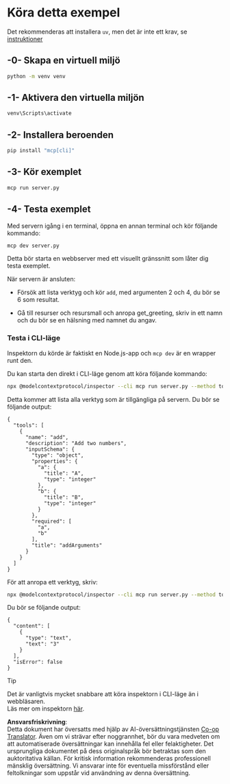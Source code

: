 <!--
CO_OP_TRANSLATOR_METADATA:
{
  "original_hash": "d26f746e21775c30b4d7ed97962b24df",
  "translation_date": "2025-08-18T14:56:34+00:00",
  "source_file": "03-GettingStarted/01-first-server/solution/python/README.md",
  "language_code": "sv"
}
-->
# Köra detta exempel

Det rekommenderas att installera `uv`, men det är inte ett krav, se [instruktioner](https://docs.astral.sh/uv/#highlights)

## -0- Skapa en virtuell miljö

```bash
python -m venv venv
```

## -1- Aktivera den virtuella miljön

```bash
venv\Scripts\activate
```

## -2- Installera beroenden

```bash
pip install "mcp[cli]"
```

## -3- Kör exemplet

```bash
mcp run server.py
```

## -4- Testa exemplet

Med servern igång i en terminal, öppna en annan terminal och kör följande kommando:

```bash
mcp dev server.py
```

Detta bör starta en webbserver med ett visuellt gränssnitt som låter dig testa exemplet.

När servern är ansluten:

- Försök att lista verktyg och kör `add`, med argumenten 2 och 4, du bör se 6 som resultat.

- Gå till resurser och resursmall och anropa get_greeting, skriv in ett namn och du bör se en hälsning med namnet du angav.

### Testa i CLI-läge

Inspektorn du körde är faktiskt en Node.js-app och `mcp dev` är en wrapper runt den.

Du kan starta den direkt i CLI-läge genom att köra följande kommando:

```bash
npx @modelcontextprotocol/inspector --cli mcp run server.py --method tools/list
```

Detta kommer att lista alla verktyg som är tillgängliga på servern. Du bör se följande output:

```text
{
  "tools": [
    {
      "name": "add",
      "description": "Add two numbers",
      "inputSchema": {
        "type": "object",
        "properties": {
          "a": {
            "title": "A",
            "type": "integer"
          },
          "b": {
            "title": "B",
            "type": "integer"
          }
        },
        "required": [
          "a",
          "b"
        ],
        "title": "addArguments"
      }
    }
  ]
}
```

För att anropa ett verktyg, skriv:

```bash
npx @modelcontextprotocol/inspector --cli mcp run server.py --method tools/call --tool-name add --tool-arg a=1 --tool-arg b=2
```

Du bör se följande output:

```text
{
  "content": [
    {
      "type": "text",
      "text": "3"
    }
  ],
  "isError": false
}
```

> [!TIP]  
> Det är vanligtvis mycket snabbare att köra inspektorn i CLI-läge än i webbläsaren.  
> Läs mer om inspektorn [här](https://github.com/modelcontextprotocol/inspector).

**Ansvarsfriskrivning**:  
Detta dokument har översatts med hjälp av AI-översättningstjänsten [Co-op Translator](https://github.com/Azure/co-op-translator). Även om vi strävar efter noggrannhet, bör du vara medveten om att automatiserade översättningar kan innehålla fel eller felaktigheter. Det ursprungliga dokumentet på dess originalspråk bör betraktas som den auktoritativa källan. För kritisk information rekommenderas professionell mänsklig översättning. Vi ansvarar inte för eventuella missförstånd eller feltolkningar som uppstår vid användning av denna översättning.